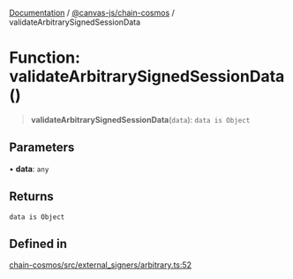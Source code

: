 [Documentation](../../../packages.md) / [@canvas-js/chain-cosmos](../index.md) / validateArbitrarySignedSessionData

# Function: validateArbitrarySignedSessionData()

> **validateArbitrarySignedSessionData**(`data`): `data is Object`

## Parameters

• **data**: `any`

## Returns

`data is Object`

## Defined in

[chain-cosmos/src/external\_signers/arbitrary.ts:52](https://github.com/canvasxyz/canvas/blob/62d177fb446565afa753f83091e84331fbd47245/packages/chain-cosmos/src/external_signers/arbitrary.ts#L52)
